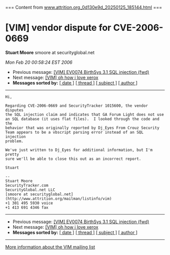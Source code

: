 === Content from www.attrition.org_0d130e9d_20250125_185144.html ===

# [VIM] vendor dispute for CVE-2006-0669

**Stuart Moore**
smoore at securityglobal.net

*Mon Feb 20 00:58:24 EST 2006*

* Previous message: [[VIM] EV0074 BirthSys 3.1 SQL injection (fwd)](000560.html)
* Next message: [[VIM] oh how i love xerox](000563.html)
* **Messages sorted by:**
  [[ date ]](date.html#561)
  [[ thread ]](thread.html#561)
  [[ subject ]](subject.html#561)
  [[ author ]](author.html#561)

---

```
Hi,

Regarding CVE-2006-0669 and SecurityTracker 1015600, the vendor disputes
the SQL injection claim and indicates that GA Forum Light does not use
an SQL database (it uses flat files).  I looked through the code and the
behavior that was originally reported by Dj_Eyes From Crouz Security
Team appears to be a vbscript parsing error instead of an SQL injection
problem.

We've just written to Dj_Eyes for additional information, but I'm pretty
sure we'll be able to close this out as an incorrect report.

Stuart

--
Stuart Moore
SecurityTracker.com
SecurityGlobal.net LLC
[smoore at securityglobal.net](http://www.attrition.org/mailman/listinfo/vim)
+1 301 495 5930 voice
+1 413 691 4346 fax

```

---

* Previous message: [[VIM] EV0074 BirthSys 3.1 SQL injection (fwd)](000560.html)
* Next message: [[VIM] oh how i love xerox](000563.html)
* **Messages sorted by:**
  [[ date ]](date.html#561)
  [[ thread ]](thread.html#561)
  [[ subject ]](subject.html#561)
  [[ author ]](author.html#561)

---

[More information about the VIM
mailing list](http://www.attrition.org/mailman/listinfo/vim)


